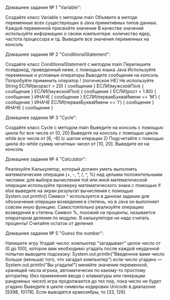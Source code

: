 Домашнее задание № 1 "Variable": 

Создайте класс Variable с методом main
Объявите в методе переменные всех существующих в Java примитивных типов данных. Каждой переменной присвойте значение
В качестве значений используйте информацию о своем компьютере: количество ядер, частота процессора и тд.
Выведите все значения переменных на консоль


Домашнее задание № 2 "ConditionalStatement":

Создайте класс ConditionalStatement с методом main
Перепишите псевдокод, приведенный ниже, с помощью языка Java
Используйте переменные и условные операторы
Выводите сообщения на консоль
Попробуйте применить оператор ! (логическое НЕ)
Не используйте String
ЕСЛИ(возраст > 20) {
    сообщение
}
ЕСЛИ(мужскойПол) {
    сообщение
}
ЕСЛИ(!мужскойПол) {
    сообщение
}
ЕСЛИ(рост < 1.80) {
    сообщение
} ИНАЧЕ {
    сообщение
}
ЕСЛИ(перваяБукваИмени == ‘M’) {
    сообщение
} ИНАЧЕ ЕСЛИ(перваяБукваИмени == ‘I’) {
    сообщение
} ИНАЧЕ {
    сообщение
} 


Домашнее задание № 3 "Cycle":

Создайте класс Cycle с методом main
Выведите на консоль с помощью цикла for все числа от [0, 20]
Выведите на консоль с помощью цикла while все числа от [6, -6] (с шагом итерации 2)
Подсчитайте с помощью цикла do-while сумму нечетных чисел от [10, 20]. Выведите ее на консоль


Домашнее задание № 4 "Calculator":

Реализуйте Калькулятор, который должен уметь выполнять математические операции (+, -, *, /, ^, %) над целыми положительными числами:
для выбора вычисления той или иной математической операции используйте проверку математического знака с помощью if else
выведите на экран результат вычисления с помощью System.out.println()
Символ ^ используется в данном задании для обозначения операции возведения в степень, но в Java он выполняет совсем иную функцию.
Самостоятельно реализуйте операцию возведения в степень
Символ %, похожий на проценты, называется оператором деления по модулю. В калькуляторе не надо считать проценты! Считайте остаток от деления


Домашнее задание № 5 "Guess the number":

Напишите игру Угадай число:
компьютер "загадывает" целое число от (0 до 100], которое вам необходимо угадать
после каждой неудачной попытки выводите подсказку: System.out.println("Введенное вами число больше (меньше) того, что загадал компьютер")
если число угадано — System.out.println("Вы угадали!")
меняйте значение переменной, хранящей числа игрока, автоматически по какому-то простому алгоритму (без применения ввода с клавиатуры или генерации рандомных чисел)
игра продолжается до тех пор, пока число не будет угадано
Выведите в цикле символы кодировки Unicode в диапазоне [9398, 10178]. Если выводятся кракозябры, то [33, 126]
